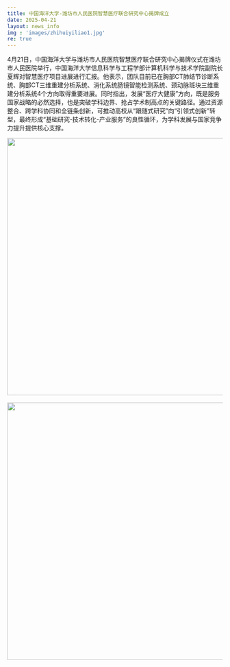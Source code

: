 ```yaml
---
title: 中国海洋大学-潍坊市人民医院智慧医疗联合研究中心揭牌成立
date: 2025-04-21
layout: news_info
img : 'images/zhihuiyiliao1.jpg'
re: true
---
```

4月21日，中国海洋大学与潍坊市人民医院智慧医疗联合研究中心揭牌仪式在潍坊市人民医院举行，中国海洋大学信息科学与工程学部计算机科学与技术学院副院长夏辉对智慧医疗项目进展进行汇报。他表示，团队目前已在胸部CT肺结节诊断系统、胸部CT三维重建分析系统、消化系统肠镜智能检测系统、颈动脉斑块三维重建分析系统4个方向取得重要进展。同时指出，发展“医疗大健康”方向，既是服务国家战略的必然选择，也是突破学科边界、抢占学术制高点的关键路径。通过资源整合、跨学科协同和全链条创新，可推动高校从“跟随式研究”向“引领式创新”转型，最终形成“基础研究-技术转化-产业服务”的良性循环，为学科发展与国家竞争力提升提供核心支撑。

<div style="text-align: center;">
    <img src="{{ '/images/zhihuiyiliao2.jpg' | relative_src }} " width="800" height="600" style="margin: auto;"/>
</div>

<br/>
<div style="text-align: center;">
    <img src="{{ '/images/zhihuiyiliao1.jpg' | relative_src }} " width="800" height="600" style="margin: auto;"/>
</div>
